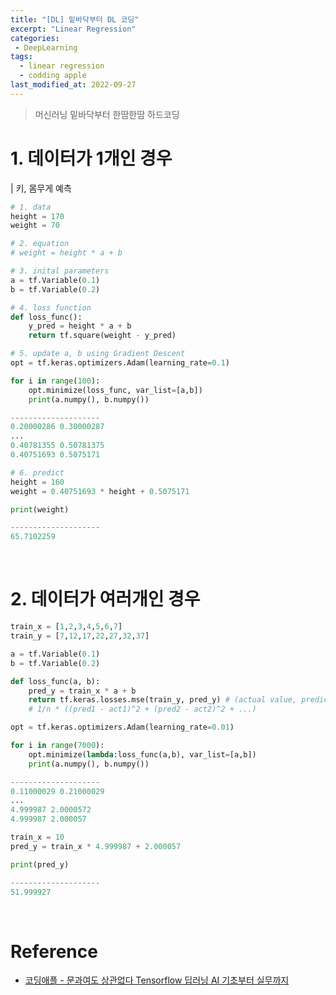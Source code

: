 ```yaml
---
title: "[DL] 밑바닥부터 DL 코딩"
excerpt: "Linear Regression"
categories:
 - DeepLearning
tags:
  - linear regression
  - codding apple
last_modified_at: 2022-09-27
---
```


> 머신러닝 밑바닥부터 한땀한땀 하드코딩

# 1. 데이터가 1개인 경우

| 키, 몸무게 예측

```python
# 1. data
height = 170
weight = 70

# 2. equation
# weight = height * a + b

# 3. inital parameters
a = tf.Variable(0.1)
b = tf.Variable(0.2)

# 4. loss function
def loss_func():
    y_pred = height * a + b
    return tf.square(weight - y_pred)

# 5. update a, b using Gradient Descent
opt = tf.keras.optimizers.Adam(learning_rate=0.1)

for i in range(100):
    opt.minimize(loss_func, var_list=[a,b])
    print(a.numpy(), b.numpy())

--------------------
0.20000286 0.30000287
...
0.40781355 0.50781375
0.40751693 0.5075171
```

```python
# 6. predict
height = 160
weight = 0.40751693 * height + 0.5075171

print(weight)

--------------------
65.7102259
```

<br>

# 2. 데이터가 여러개인 경우

```python
train_x = [1,2,3,4,5,6,7]
train_y = [7,12,17,22,27,32,37]

a = tf.Variable(0.1)
b = tf.Variable(0.2)

def loss_func(a, b):
    pred_y = train_x * a + b
    return tf.keras.losses.mse(train_y, pred_y) # (actual value, predicted value)
    # 1/n * ((pred1 - act1)^2 + (pred2 - act2)^2 + ...)

opt = tf.keras.optimizers.Adam(learning_rate=0.01)

for i in range(7000):
    opt.minimize(lambda:loss_func(a,b), var_list=[a,b])
    print(a.numpy(), b.numpy())

--------------------
0.11000029 0.21000029
...
4.999987 2.0000572
4.999987 2.000057
```

```python
train_x = 10
pred_y = train_x * 4.999987 + 2.000057

print(pred_y)

--------------------
51.999927
```

<br>

# Reference
+ [코딩애플 - 문과여도 상관없다 Tensorflow 딥러닝 AI 기초부터 실무까지](https://codingapple.com/course/python-deep-learning/)